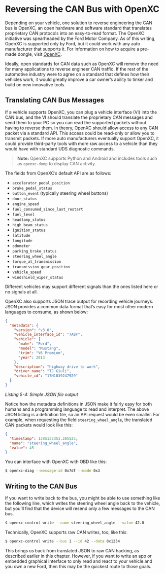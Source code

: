 
# Reversing the CAN Bus with OpenXC

Depending on your vehicle, one solution to reverse engineering the CAN bus is OpenXC, an open hardware and software standard that translates proprietary CAN protocols into an easy-to-read format. The OpenXC initiative was spearheaded by the Ford Motor Company. As of this writing, OpenXC is supported only by Ford, but it could work with any auto manufacturer that supports it. For information on how to acquire a pre-made dongle, visit [OpenXC](http://openxcplatform.com/).

Ideally, open standards for CAN data such as OpenXC will remove the need for many applications to reverse engineer CAN traffic. If the rest of the automotive industry were to agree on a standard that defines how their vehicles work, it would greatly improve a car owner’s ability to tinker and build on new innovative tools.

## Translating CAN Bus Messages

If a vehicle supports OpenXC, you can plug a vehicle interface (VI) into the CAN bus, and the VI should translate the proprietary CAN messages and send them to your PC so you can read the supported packets without having to reverse them. In theory, OpenXC should allow access to any CAN packet via a standard API. This access could be read-only or allow you to transmit packets. If more auto manufacturers eventually support OpenXC, it could provide third-party tools with more raw access to a vehicle than they would have with standard UDS diagnostic commands.

> **Note:** OpenXC supports Python and Android and includes tools such as `openxc-dump` to display CAN activity.

The fields from OpenXC’s default API are as follows:
- `accelerator_pedal_position`
- `brake_pedal_status`
- `button_event` (typically steering wheel buttons)
- `door_status`
- `engine_speed`
- `fuel_consumed_since_last_restart`
- `fuel_level`
- `headlamp_status`
- `high_beam_status`
- `ignition_status`
- `latitude`
- `longitude`
- `odometer`
- `parking_brake_status`
- `steering_wheel_angle`
- `torque_at_transmission`
- `transmission_gear_position`
- `vehicle_speed`
- `windshield_wiper_status`

Different vehicles may support different signals than the ones listed here or no signals at all.

OpenXC also supports JSON trace output for recording vehicle journeys. JSON provides a common data format that’s easy for most other modern languages to consume, as shown below:

```json
{
  "metadata": {
    "version": "v3.0",
    "vehicle_interface_id": "7ABF",
    "vehicle": {
      "make": "Ford",
      "model": "Mustang",
      "trim": "V6 Premium",
      "year": 2013
    },
    "description": "highway drive to work",
    "driver_name": "TJ Giuli",
    "vehicle_id": "17N1039247929"
  }
}
```

*Listing 5-4: Simple JSON file output*

Notice how the metadata definitions in JSON make it fairly easy for both humans and a programming language to read and interpret. The above JSON listing is a definition file, so an API request would be even smaller. For example, when requesting the field `steering_wheel_angle`, the translated CAN packets would look like this:

```json
{
  "timestamp": 1385133351.285525,
  "name": "steering_wheel_angle",
  "value": 45
}
```

You can interface with OpenXC with OBD like this:

```bash
$ openxc-diag --message-id 0x7df --mode 0x3
```

## Writing to the CAN Bus

If you want to write back to the bus, you might be able to use something like the following line, which writes the steering wheel angle back to the vehicle, but you’ll find that the device will resend only a few messages to the CAN bus.

```bash
$ openxc-control write --name steering_wheel_angle --value 42.0
```

Technically, OpenXC supports raw CAN writes, too, like this:

```bash
$ openxc-control write --bus 1 --id 42 --data 0x1234
```

This brings us back from translated JSON to raw CAN hacking, as described earlier in this chapter. However, if you want to write an app or embedded graphical interface to only read and react to your vehicle and you own a new Ford, then this may be the quickest route to those goals.
```
